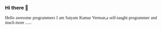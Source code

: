 ### Hi there 👋
<div class="col-lg-6 col-md-6 col-sm-12"><p style="text-align:justify;font-family: 'Courgette', cursive!important;">Hello awesome programmers I am Satyam Kumar Verman,a self-taught programmer and much more ......

  </div>
  
<!--
**SkvProgrammer/SkvProgrammer** is a ✨ _special_ ✨ repository because its `README.md` (this file) appears on your GitHub profile.

Here are some ideas to get you started:

- 🔭 I’m currently working on ...
- 🌱 I’m currently learning ...
- 👯 I’m looking to collaborate on ...
- 🤔 I’m looking for help with ...
- 💬 Ask me about ...
📫 How to reach me: 
Email:developer@bestpythontutorials.com
- 😄 Pronouns: ...
- ⚡ Fun fact: ...
-->
